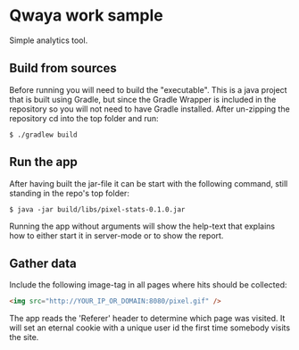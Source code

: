 Qwaya work sample
=================
Simple analytics tool.

Build from sources
------------------
Before running you will need to build the "executable". This is a java project that is built using Gradle, but since the Gradle Wrapper is included in the repository so you will not need to have Gradle installed. After un-zipping the repository cd into the top folder and run:
```console
$ ./gradlew build
```

Run the app
-----------
After having built the jar-file it can be start with the following command, still standing in the repo's top folder:
```console
$ java -jar build/libs/pixel-stats-0.1.0.jar
```
Running the app without arguments will show the help-text that explains how to either start it in server-mode or to show the report.

Gather data
-----------
Include the following image-tag in all pages where hits should be collected:
```html
<img src="http://YOUR_IP_OR_DOMAIN:8080/pixel.gif" />
```
The app reads the 'Referer' header to determine which page was visited. It will set an eternal cookie with a unique user id the first time somebody visits the site.
